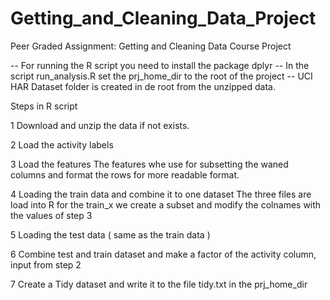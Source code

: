 # Getting_and_Cleaning_Data_Project
Peer Graded Assignment: Getting and Cleaning Data Course Project

-- For running the R script you need to install the package dplyr
-- In the script run_analysis.R set the prj_home_dir to the root of the project
-- UCI HAR Dataset folder is created in de root from the unzipped data.


Steps in R script

1 Download and unzip the data if not exists.

2 Load the activity labels 

3 Load the features
  The features whe use for subsetting the waned columns and format the rows for more readable format.
  
4 Loading the train data and combine it to one dataset
  The three files are load into R for the train_x we create a subset and modify the colnames with the values of step 3
  
5 Loading the test data ( same as the train data )

6 Combine test and train dataset and make a factor of the activity column, input from step 2

7 Create a Tidy dataset and write it to the file tidy.txt in the prj_home_dir

